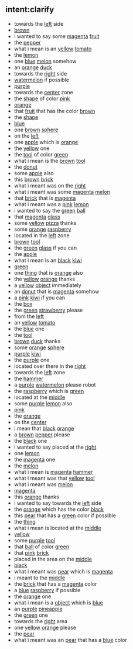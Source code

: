 ## intent:clarify
- towards the [left](placement) side
- [brown](object_color)
- i wanted to say some [magenta](object_color) [fruit](object_name)
- the [pepper](object_name)
- what i mean is an [yellow](object_color) [tomato](object_name)
- the [lemon](object_name)
- one [blue](object_color) [melon](object_name) somehow
- an [orange](object_color) [duck](object_name)
- towards the [right](placement) side
- [watermelon](object_name) if possible
- [purple](object_color)
- towards the [center](placement) zone
- the [shape](object_name) of color [pink](object_color)
- [orange](object_color)
- that [fruit](object_name) that has the color [brown](object_color)
- the [shape](object_name)
- [blue](object_color)
- one [brown](object_color) [sphere](object_name)
- on the [left](placement)
- one [apple](object_name) which is [orange](object_color)
- the [yellow](object_color) one
- the [tool](object_name) of color [green](object_color)
- what i mean is the [brown](object_color) [tool](object_name)
- the [donut](object_name)
- some [apple](object_name) also
- this [brown](object_color) [brick](object_name)
- what i meant was on the [right](placement)
- what i meant was some [magenta](object_color) [melon](object_name)
- that [brick](object_name) that is [magenta](object_color)
- what i meant was a [pink](object_color) [lemon](object_name)
- i wanted to say the [green](object_color) [ball](object_name)
- that [magenta](object_color) [glass](object_name)
- some [yellow](object_color) [pizza](object_name) thanks
- some [orange](object_color) [raspberry](object_name)
- located in the [left](placement) zone
- [brown](object_color) [tool](object_name)
- the [green](object_color) [glass](object_name) if you can
- the [apple](object_name)
- what i mean is an [black](object_color) [kiwi](object_name)
- [green](object_color)
- one [thing](object_name) that is [orange](object_color) also
- the [yellow](object_color) [orange](object_name) thanks
- a [yellow](object_color) [object](object_name) immediately
- an [donut](object_name) that is [magenta](object_color) somehow
- a [pink](object_color) [kiwi](object_name) if you can
- the [box](object_name)
- the [green](object_color) [strawberry](object_name) please
- from the [left](placement)
- an [yellow](object_color) [tomato](object_name)
- the [blue](object_color) one
- the [tool](object_name)
- [brown](object_color) [duck](object_name) thanks
- some [orange](object_color) [sphere](object_name)
- [purple](object_color) [kiwi](object_name)
- the [purple](object_color) one
- located over there in the [right](placement)
- towards the [left](placement) zone
- the [hammer](object_name)
- a [purple](object_color) [watermelon](object_name) please robot
- the [raspberry](object_name) which is [green](object_color)
- located at the [middle](placement)
- some [purple](object_color) [lemon](object_name) also
- [pink](object_color)
- the [orange](object_name)
- on the [center](placement)
- i mean that [black](object_color) [orange](object_name)
- a [brown](object_color) [pepper](object_name) please
- the [black](object_color) one
- i wanted to say placed at the [right](placement)
- one [lemon](object_name)
- the [magenta](object_color) one
- the [melon](object_name)
- what i mean is [magenta](object_color) [hammer](object_name)
- what i meant was that [yellow](object_color) [tool](object_name)
- what i meant was [melon](object_name)
- [magenta](object_color)
- this [orange](object_name) thanks
- i wanted to say towards the [left](placement) side
- the [orange](object_name) which has the color [black](object_color)
- this [pear](object_name) that has a [green](object_color) color if possible
- the [thing](object_name)
- what i mean is located at the [middle](placement)
- [yellow](object_color)
- some [purple](object_color) [tool](object_name)
- that [ball](object_name) of color [green](object_color)
- that [pink](object_color) [brick](object_name)
- placed in the area on the [middle](placement)
- [black](object_color)
- what i meant was [pear](object_name) which is [magenta](object_color)
- i meant to the [middle](placement)
- the [brick](object_name) that has a [magenta](object_color) color
- a [blue](object_color) [raspberry](object_name) if possible
- the [orange](object_color) one
- what i mean is a [object](object_name) which is [blue](object_color)
- an [purple](object_color) [pineapple](object_name)
- the [green](object_color) one
- towards the [right](placement) area
- one [yellow](object_color) [orange](object_name) please
- the [pear](object_name)
- what i meant was an [pear](object_name) that has a [blue](object_color) color
